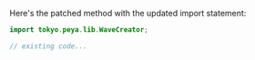 Here's the patched method with the updated import statement:
```java
import tokyo.peya.lib.WaveCreator;

// existing code...
```